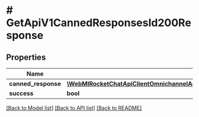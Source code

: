 # # GetApiV1CannedResponsesId200Response

## Properties

Name | Type | Description | Notes
------------ | ------------- | ------------- | -------------
**canned_response** | [**\WebMIRocketChatApiClientOmnichannelApi\Model\GetApiV1CannedResponsesId200ResponseCannedResponse**](GetApiV1CannedResponsesId200ResponseCannedResponse.md) |  | [optional]
**success** | **bool** |  | [optional]

[[Back to Model list]](../../README.md#models) [[Back to API list]](../../README.md#endpoints) [[Back to README]](../../README.md)
